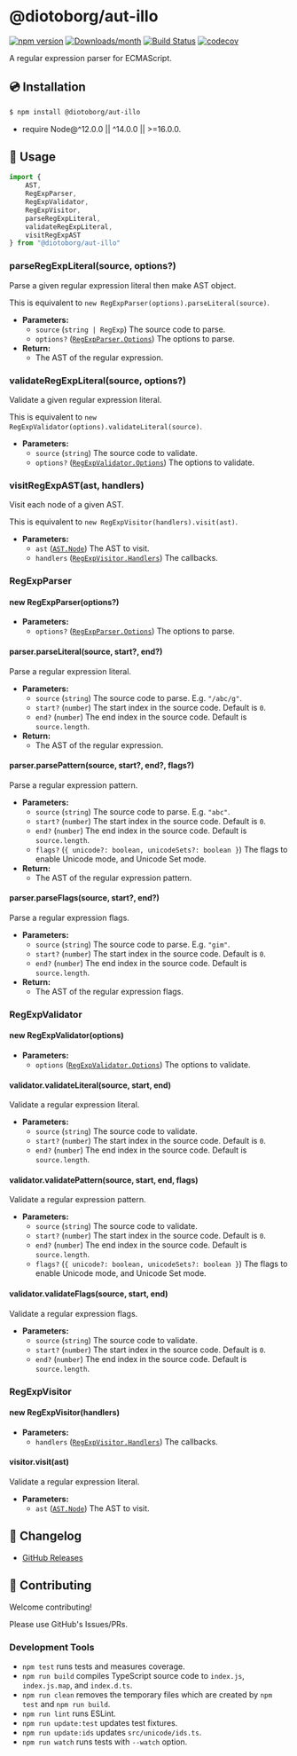# @diotoborg/aut-illo

[![npm version](https://img.shields.io/npm/v/@diotoborg/aut-illo.svg)](https://www.npmjs.com/package/@diotoborg/aut-illo)
[![Downloads/month](https://img.shields.io/npm/dm/@diotoborg/aut-illo.svg)](http://www.npmtrends.com/@diotoborg/aut-illo)
[![Build Status](https://github.com/diotoborg/aut-illo/workflows/CI/badge.svg)](https://github.com/diotoborg/aut-illo/actions)
[![codecov](https://codecov.io/gh/diotoborg/aut-illo/branch/main/graph/badge.svg)](https://codecov.io/gh/diotoborg/aut-illo)

A regular expression parser for ECMAScript.

## 💿 Installation

```bash
$ npm install @diotoborg/aut-illo
```

- require Node@^12.0.0 || ^14.0.0 || >=16.0.0.

## 📖 Usage

```ts
import {
    AST,
    RegExpParser,
    RegExpValidator,
    RegExpVisitor,
    parseRegExpLiteral,
    validateRegExpLiteral,
    visitRegExpAST
} from "@diotoborg/aut-illo"
```

### parseRegExpLiteral(source, options?)

Parse a given regular expression literal then make AST object.

This is equivalent to `new RegExpParser(options).parseLiteral(source)`.

- **Parameters:**
    - `source` (`string | RegExp`) The source code to parse.
    - `options?` ([`RegExpParser.Options`]) The options to parse.
- **Return:**
    - The AST of the regular expression.

### validateRegExpLiteral(source, options?)

Validate a given regular expression literal.

This is equivalent to `new RegExpValidator(options).validateLiteral(source)`.

- **Parameters:**
    - `source` (`string`) The source code to validate.
    - `options?` ([`RegExpValidator.Options`]) The options to validate.

### visitRegExpAST(ast, handlers)

Visit each node of a given AST.

This is equivalent to `new RegExpVisitor(handlers).visit(ast)`.

- **Parameters:**
    - `ast` ([`AST.Node`]) The AST to visit.
    - `handlers` ([`RegExpVisitor.Handlers`]) The callbacks.

### RegExpParser

#### new RegExpParser(options?)

- **Parameters:**
    - `options?` ([`RegExpParser.Options`]) The options to parse.

#### parser.parseLiteral(source, start?, end?)

Parse a regular expression literal.

- **Parameters:**
    - `source` (`string`) The source code to parse. E.g. `"/abc/g"`.
    - `start?` (`number`) The start index in the source code. Default is `0`.
    - `end?` (`number`) The end index in the source code. Default is `source.length`.
- **Return:**
    - The AST of the regular expression.

#### parser.parsePattern(source, start?, end?, flags?)

Parse a regular expression pattern.

- **Parameters:**
    - `source` (`string`) The source code to parse. E.g. `"abc"`.
    - `start?` (`number`) The start index in the source code. Default is `0`.
    - `end?` (`number`) The end index in the source code. Default is `source.length`.
    - `flags?` (`{ unicode?: boolean, unicodeSets?: boolean }`) The flags to enable Unicode mode, and Unicode Set mode.
- **Return:**
    - The AST of the regular expression pattern.

#### parser.parseFlags(source, start?, end?)

Parse a regular expression flags.

- **Parameters:**
    - `source` (`string`) The source code to parse. E.g. `"gim"`.
    - `start?` (`number`) The start index in the source code. Default is `0`.
    - `end?` (`number`) The end index in the source code. Default is `source.length`.
- **Return:**
    - The AST of the regular expression flags.

### RegExpValidator

#### new RegExpValidator(options)

- **Parameters:**
    - `options` ([`RegExpValidator.Options`]) The options to validate.

#### validator.validateLiteral(source, start, end)

Validate a regular expression literal.

- **Parameters:**
    - `source` (`string`) The source code to validate.
    - `start?` (`number`) The start index in the source code. Default is `0`.
    - `end?` (`number`) The end index in the source code. Default is `source.length`.

#### validator.validatePattern(source, start, end, flags)

Validate a regular expression pattern.

- **Parameters:**
    - `source` (`string`) The source code to validate.
    - `start?` (`number`) The start index in the source code. Default is `0`.
    - `end?` (`number`) The end index in the source code. Default is `source.length`.
    - `flags?` (`{ unicode?: boolean, unicodeSets?: boolean }`) The flags to enable Unicode mode, and Unicode Set mode.

#### validator.validateFlags(source, start, end)

Validate a regular expression flags.

- **Parameters:**
    - `source` (`string`) The source code to validate.
    - `start?` (`number`) The start index in the source code. Default is `0`.
    - `end?` (`number`) The end index in the source code. Default is `source.length`.

### RegExpVisitor

#### new RegExpVisitor(handlers)

- **Parameters:**
    - `handlers` ([`RegExpVisitor.Handlers`]) The callbacks.

#### visitor.visit(ast)

Validate a regular expression literal.

- **Parameters:**
    - `ast` ([`AST.Node`]) The AST to visit.

## 📰 Changelog

- [GitHub Releases](https://github.com/diotoborg/aut-illo/releases)

## 🍻 Contributing

Welcome contributing!

Please use GitHub's Issues/PRs.

### Development Tools

- `npm test` runs tests and measures coverage.
- `npm run build` compiles TypeScript source code to `index.js`, `index.js.map`, and `index.d.ts`.
- `npm run clean` removes the temporary files which are created by `npm test` and `npm run build`.
- `npm run lint` runs ESLint.
- `npm run update:test` updates test fixtures.
- `npm run update:ids` updates `src/unicode/ids.ts`.
- `npm run watch` runs tests with `--watch` option.

[`AST.Node`]: src/ast.ts#L4
[`RegExpParser.Options`]: src/parser.ts#L743
[`RegExpValidator.Options`]: src/validator.ts#L220
[`RegExpVisitor.Handlers`]: src/visitor.ts#L291

